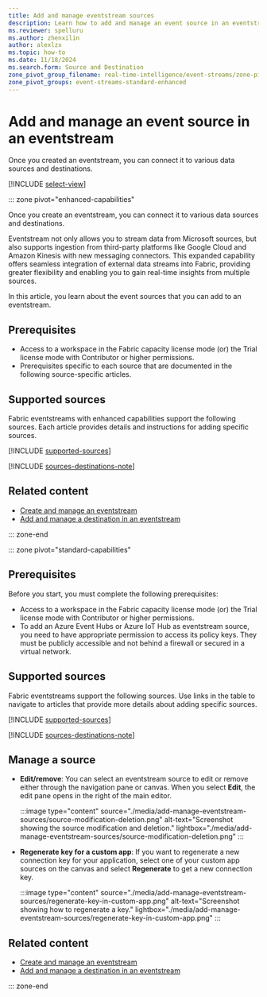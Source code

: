 ```yaml
---
title: Add and manage eventstream sources
description: Learn how to add and manage an event source in an eventstream.
ms.reviewer: spelluru
ms.author: zhenxilin
author: alexlzx
ms.topic: how-to
ms.date: 11/18/2024
ms.search.form: Source and Destination
zone_pivot_group_filename: real-time-intelligence/event-streams/zone-pivot-groups.json
zone_pivot_groups: event-streams-standard-enhanced
---
```


# Add and manage an event source in an eventstream

Once you created an eventstream, you can connect it to various data sources and destinations. 

[!INCLUDE [select-view](./includes/select-view.md)]

::: zone pivot="enhanced-capabilities"  

Once you create an eventstream, you can connect it to various data sources and destinations.

Eventstream not only allows you to stream data from Microsoft sources, but also supports ingestion from third-party platforms like Google Cloud and Amazon Kinesis with new messaging connectors. This expanded capability offers seamless integration of external data streams into Fabric, providing greater flexibility and enabling you to gain real-time insights from multiple sources.

In this article, you learn about the event sources that you can add to an eventstream.




## Prerequisites

- Access to a workspace in the Fabric capacity license mode (or) the Trial license mode with Contributor or higher permissions. 
- Prerequisites specific to each source that are documented in the following source-specific articles.

## Supported sources

Fabric eventstreams with enhanced capabilities support the following sources. Each article provides details and instructions for adding specific sources.

[!INCLUDE [supported-sources](./includes/supported-sources-enhanced.md)]

[!INCLUDE [sources-destinations-note](./includes/sources-destinations-note.md)]


## Related content

- [Create and manage an eventstream](./create-manage-an-eventstream.md)
- [Add and manage a destination in an eventstream](./add-manage-eventstream-destinations.md)

::: zone-end

::: zone pivot="standard-capabilities"

## Prerequisites

Before you start, you must complete the following prerequisites:

- Access to a workspace in the Fabric capacity license mode (or) the Trial license mode with Contributor or higher permissions. 
- To add an Azure Event Hubs or Azure IoT Hub as eventstream source, you need to have appropriate permission to access its policy keys. They must be publicly accessible and not behind a firewall or secured in a virtual network.

## Supported sources

Fabric eventstreams support the following sources. Use links in the table to navigate to articles that provide more details about adding specific sources.

[!INCLUDE [supported-sources](./includes/supported-sources-standard.md)]

[!INCLUDE [sources-destinations-note](./includes/sources-destinations-note.md)]

## Manage a source

- **Edit/remove**: You can select an eventstream source to edit or remove either through the navigation pane or canvas. When you select **Edit**, the edit pane opens in the right of the main editor.

   :::image type="content" source="./media/add-manage-eventstream-sources/source-modification-deletion.png" alt-text="Screenshot showing the source modification and deletion." lightbox="./media/add-manage-eventstream-sources/source-modification-deletion.png" :::

- **Regenerate key for a custom app**: If you want to regenerate a new connection key for your application, select one of your custom app sources on the canvas and select **Regenerate** to get a new connection key.

   :::image type="content" source="./media/add-manage-eventstream-sources/regenerate-key-in-custom-app.png" alt-text="Screenshot showing how to regenerate a key." lightbox="./media/add-manage-eventstream-sources/regenerate-key-in-custom-app.png" :::

## Related content

- [Create and manage an eventstream](./create-manage-an-eventstream.md)
- [Add and manage a destination in an eventstream](./add-manage-eventstream-destinations.md)

::: zone-end